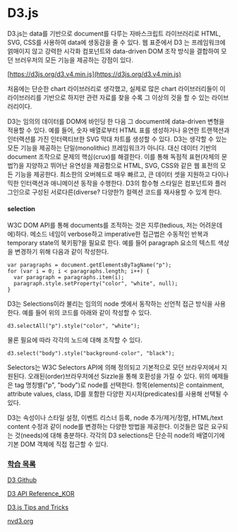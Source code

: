 # D3.js

 D3.js는 data를 기반으로 document를 다루는 자바스크립트 라이브러리로 HTML, SVG, CSS를 사용하여 data에 생동감을 줄 수 있다. 웹 표준에서 D3 는 프레임워크에 얽매이지 않고 강력한 시각화 컴포넌트와 data-driven DOM 조작 방식을 결합하여 모던 브러우저의 모든 기능을 제공하는 강점이 있다.

[https://d3js.org/d3.v4.min.js](https://d3js.org/d3.v4.min.js)

 처음에는 단순한 chart 라이브러리로 생각했고, 실제로 많은 chart 라이브러리들이 이 라이브러리를 기반으로 하지만 관련 자료를 찾을 수록 그 이상의 것을 할 수 있는 라이브러리이다.

 D3는 임의의 데이터를 DOM에 바인딩 한 다음 그 document에 data-driven 변형을 적용할 수 있다. 예를 들어, 숫자 배열로부터 HTML 표를 생성하거나 유연한 트랜잭션과 인터랙션를 가진 인터랙티브한 SVG 막대 차트를 생성할 수 있다. D3는 생각할 수 있는 모든 기능을 제공하는 단일(monolithic) 프레임워크가 아니다. 대신 데이터 기반의 document 조작으로 문제의 핵심(crux)를 해결한다. 이를 통해 독점적 표현(자체의 문법?)을 지양하고 뛰어난 유연성을 제공함으로 HTML, SVG, CSS와 같은 웹 표전의 모든 기능을 제공한다. 최소한의 오버헤드로 매우 빠르고, 큰 데이터 셋을 지원하고 다이나믹한 인터랙션과 애니메이션 동작을 수행한다. D3의 함수형 스타일은 컴포넌트와 플러그인으로 구성된 서로다른(diverse? 다양한?) 컬렉션 코드를 재사용할 수 있게 한다.

#### selection
W3C DOM API를 통해 documents를 조적하는 것은 지루(tedious, 저는 어려운데에)하다. 메소드 네임이 verbose하고 imperative한 접근법은 수동적인 반복과 temporary state의 북키핑?을 필요로 한다. 예를 들어 paragraph 요소의 텍스트 색상을 변경하기 위해 다음과 같이 작성한다.
```
var paragraphs = document.getElementsByTagName("p");
for (var i = 0; i < paragraphs.length; i++) {
  var paragraph = paragraphs.item(i);
  paragraph.style.setProperty("color", "white", null);
}
```

 D3는 Selections이라 불리는 임의의 node 셋에서 동작하는 선언적 접근 방식을 사용한다. 예를 들어 위의 코드를 아래와 같이 작성할 수 있다.
```
d3.selectAll("p").style("color", "white");
```
물론 필요에 따라 각각의 노드에 대해 조작할 수 있다.

```
d3.select("body").style("background-color", "black");
```
Selectors는 W3C Selectors API에 의해 정의되고 기본적으로 모던 브라우저에서 지원된다. 오래된(order)브라우저에선 Sizzle을 통해 호환성을 가질 수 있다. 위의 예제들은 tag 명칭별("p", "body")로 node를 선택한다. 항목(elements)은 containment, attribute values, class, ID를 포함한 다양한 지시자(predicates)를 사용해 선택될 수 있다.

D3는 속성이나 스타일 설정, 이벤트 리스너 등록, node 추가/제거/정렬, HTML/text content 수정과 같이 node를  변경하는 다양한 방법을 제공한다. 이것들은 많은 요구되는 것(needs)에 대해 충분하다. 각각의 D3 selections은 단순히 node의 배열이기에 기본 DOM 객체에 직접 접근할 수 있다.



### [학습 목록](http://mobicon.tistory.com/275)
[D3 Github](https://github.com/zziuni/d3/wiki)

[D3 API Reference_KOR](https://github.com/zziuni/d3/wiki/API-Reference)

[D3.js Tips and Tricks](https://leanpub.com/D3-Tips-and-Tricks)

[nvd3.org](http://nvd3.org/examples/line.html)